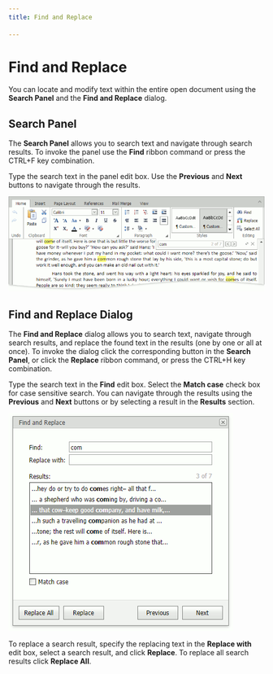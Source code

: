 ```yaml
---
title: Find and Replace

---
```

# Find and Replace

You can locate and modify text within the entire open document using the **Search Panel** and the **Find and Replace** dialog.

## Search Panel
The **Search Panel** allows you to search text and navigate through search results. To invoke the panel use the **Find** ribbon command or press the CTRL+F key combination.

Type the search text in the panel edit box. Use the **Previous** and **Next** buttons to navigate through the results.

![RichTextEditor-SearchPanel](../../images/rich-text-editor-search-panel.png)


## Find and Replace Dialog 
The **Find and Replace** dialog allows you to search text, navigate through search results, and replace the found text in the results (one by one or all at once). To invoke the dialog click the corresponding button in the **Search Panel**, or click the **Replace** ribbon command, or press the CTRL+H key combination.

Type the search text in the **Find** edit box. Select the **Match case** check box for case sensitive search. You can navigate through the results using the **Previous** and **Next** buttons or by selecting a result in the **Results** section.

![RichTextEditor-FindAndReplace](../../images/rich-text-editor-find-and-replace.png)
 
To replace a search result, specify the replacing text in the **Replace with** edit box, select a search result, and click **Replace**. To replace all search results click **Replace All**.

